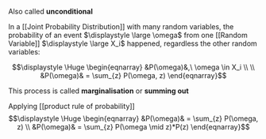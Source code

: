 Also called **unconditional**

In a [[Joint Probability Distribution]] with many random variables, the probability of an event $\displaystyle \large \omega$ from one [[Random Variable]] $\displaystyle \large X_i$ happened, regardless the other random variables:

$$\displaystyle \Huge \begin{eqnarray}
&P(\omega)&,\ \omega \in X_i \\
\\
&P(\omega)& = 
\sum_{z}
P(\omega, z)
\end{eqnarray}$$

This process is called **marginalisation** or **summing out**

Applying [[product rule of probability]]
$$\displaystyle \Huge \begin{eqnarray}
&P(\omega)& = 
\sum_{z} P(\omega, z)
\\
&P(\omega)& = 
\sum_{z} P(\omega \mid z)*P(z)
\end{eqnarray}$$

